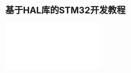 # 基于HAL库的STM32开发教程

<iframe src="//player.bilibili.com/player.html?aid=474748432&bvid=BV1PK411m7X8&cid=877465067&page=1" scrolling="no" border="0" frameborder="no" framespacing="0" allowfullscreen="true"> </iframe>

